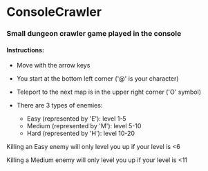 # ConsoleCrawler
### Small dungeon crawler game played in the console

#### Instructions:
* Move with the arrow keys

* You start at the bottom left corner ('@' is your character)

* Teleport to the next map is in the upper right corner ('O' symbol)

* There are 3 types of enemies:

  * Easy (represented by 'E'):    level 1-5
  * Medium (represented by 'M'):  level 5-10
  * Hard (represented by 'H'):    level 10-20

Killing an Easy enemy will only level you up if your level is <6

Killing a Medium enemy will only level you up if your level is <11

